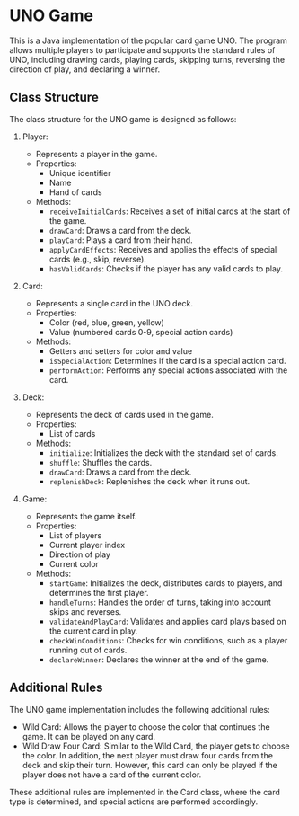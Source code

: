 
# UNO Game

This is a Java implementation of the popular card game UNO. The program allows multiple players to participate and supports the standard rules of UNO, including drawing cards, playing cards, skipping turns, reversing the direction of play, and declaring a winner.

## Class Structure

The class structure for the UNO game is designed as follows:

1. Player:
   - Represents a player in the game.
   - Properties:
     - Unique identifier
     - Name
     - Hand of cards
   - Methods:
     - `receiveInitialCards`: Receives a set of initial cards at the start of the game.
     - `drawCard`: Draws a card from the deck.
     - `playCard`: Plays a card from their hand.
     - `applyCardEffects`: Receives and applies the effects of special cards (e.g., skip, reverse).
     - `hasValidCards`: Checks if the player has any valid cards to play.

2. Card:
   - Represents a single card in the UNO deck.
   - Properties:
     - Color (red, blue, green, yellow)
     - Value (numbered cards 0-9, special action cards)
   - Methods:
     - Getters and setters for color and value
     - `isSpecialAction`: Determines if the card is a special action card.
     - `performAction`: Performs any special actions associated with the card.

3. Deck:
   - Represents the deck of cards used in the game.
   - Properties:
     - List of cards
   - Methods:
     - `initialize`: Initializes the deck with the standard set of cards.
     - `shuffle`: Shuffles the cards.
     - `drawCard`: Draws a card from the deck.
     - `replenishDeck`: Replenishes the deck when it runs out.

4. Game:
   - Represents the game itself.
   - Properties:
     - List of players
     - Current player index
     - Direction of play
     - Current color
   - Methods:
     - `startGame`: Initializes the deck, distributes cards to players, and determines the first player.
     - `handleTurns`: Handles the order of turns, taking into account skips and reverses.
     - `validateAndPlayCard`: Validates and applies card plays based on the current card in play.
     - `checkWinConditions`: Checks for win conditions, such as a player running out of cards.
     - `declareWinner`: Declares the winner at the end of the game.

## Additional Rules

The UNO game implementation includes the following additional rules:

- Wild Card: Allows the player to choose the color that continues the game. It can be played on any card.
- Wild Draw Four Card: Similar to the Wild Card, the player gets to choose the color. In addition, the next player must draw four cards from the deck and skip their turn. However, this card can only be played if the player does not have a card of the current color.

These additional rules are implemented in the Card class, where the card type is determined, and special actions are performed accordingly.

